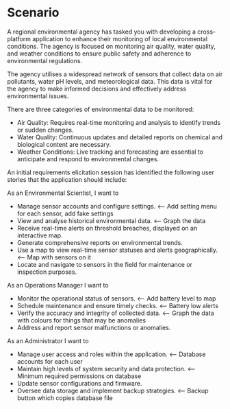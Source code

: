 # Scenario

A regional environmental agency has tasked you with developing a cross-platform application to enhance their monitoring of local environmental conditions. The agency is focused on monitoring air quality, water quality, and weather conditions to ensure public safety and adherence to environmental regulations.

The agency utilises a widespread network of sensors that collect data on air pollutants, water pH levels, and meteorological data. This data is vital for the agency to make informed decisions and effectively address environmental issues.

There are three categories of environmental data to be monitored:

- Air Quality: Requires real-time monitoring and analysis to identify trends or sudden changes.
- Water Quality: Continuous updates and detailed reports on chemical and biological content are necessary.
- Weather Conditions: Live tracking and forecasting are essential to anticipate and respond to environmental changes.

An initial requirements elicitation session has identified the following user stories that the application should include:

As an Environmental Scientist, I want to

- Manage sensor accounts and configure settings. <-- Add setting menu for each sensor, add fake settings
- View and analyse historical environmental data. <-- Graph the data
- Receive real-time alerts on threshold breaches, displayed on an interactive map.
- Generate comprehensive reports on environmental trends.
- Use a map to view real-time sensor statuses and alerts geographically. <-- Map with sensors on it
- Locate and navigate to sensors in the field for maintenance or inspection purposes.

As an Operations Manager I want to

- Monitor the operational status of sensors. <-- Add battery level to map
- Schedule maintenance and ensure timely checks. <-- Battery low alerts
- Verify the accuracy and integrity of collected data. <-- Graph the data with colours for things that may be anomalies
- Address and report sensor malfunctions or anomalies.

As an Administrator I want to

- Manage user access and roles within the application. <-- Database accounts for each user
- Maintain high levels of system security and data protection. <-- Minimum required permissions on database
- Update sensor configurations and firmware.
- Oversee data storage and implement backup strategies. <-- Backup button which copies database file